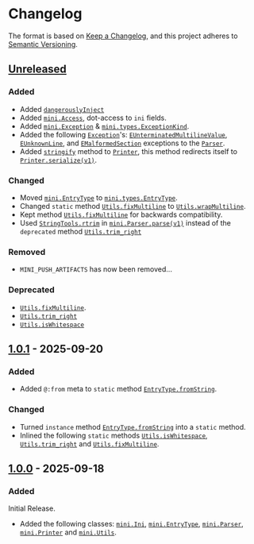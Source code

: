 # Changelog

The format is based on [Keep a Changelog](https://keepachangelog.com/en/1.1.0/), and this project adheres to [Semantic Versioning](https://semver.org/spec/v2.0.0.html).

## [Unreleased]

### Added

- Added [`dangerouslyInject`]()
- Added [`mini.Access`](https://github.com/Hackx2/hxmini/blob/c5195a233f22e63b2602bcbf25a23c05461342eb/mini/Access.hx), dot-access to `ini` fields.
- Added [`mini.Exception`](https://github.com/Hackx2/hxmini/blob/7b18b08538a5f72445bb2dd7b0f74b5df70fc752/mini/Exception.hx) & [`mini.types.ExceptionKind`](https://github.com/Hackx2/hxmini/blob/05a4698b7f296542219c4c62ca4d90f74db3293a/mini/types/ExceptionKind.hx).
- Added the following [`Exception`](https://github.com/Hackx2/hxmini/blob/7b18b08538a5f72445bb2dd7b0f74b5df70fc752/mini/Exception.hx)'s: [`EUnterminatedMultilineValue`](https://github.com/Hackx2/hxmini/blob/7b18b08538a5f72445bb2dd7b0f74b5df70fc752/mini/Parser.hx#L78), [`EUnknownLine`](https://github.com/Hackx2/hxmini/blob/7b18b08538a5f72445bb2dd7b0f74b5df70fc752/mini/Parser.hx#L90), and [`EMalformedSection`](https://github.com/Hackx2/hxmini/blob/7b18b08538a5f72445bb2dd7b0f74b5df70fc752/mini/Parser.hx#L41) exceptions to the [`Parser`](https://github.com/Hackx2/hxmini/blob/commit/mini/Parser.hx#LXX).
-  Added [`stringify`](https://github.com/Hackx2/hxmini/blob/1f4e06f6e5ec8d19fffa69761bc69676ee1b0e39/mini/Printer.hx#L6) method to [`Printer`](https://github.com/Hackx2/hxmini/blob/1f4e06f6e5ec8d19fffa69761bc69676ee1b0e39/mini/Printer.hx), this method redirects itself to [`Printer.serialize(v1)`](https://github.com/Hackx2/hxmini/blob/1f4e06f6e5ec8d19fffa69761bc69676ee1b0e39/mini/Printer.hx#L10).

### Changed

- Moved [`mini.EntryType`](https://github.com/Hackx2/hxmini/blob/05a4698b7f296542219c4c62ca4d90f74db3293a/mini/EntryType.hx) to [`mini.types.EntryType`](https://github.com/Hackx2/hxmini/blob/05a4698b7f296542219c4c62ca4d90f74db3293a/mini/types/EntryType.hx).
- Changed `static` method [`Utils.fixMultiline`](https://github.com/Hackx2/hxmini/blob/1f4e06f6e5ec8d19fffa69761bc69676ee1b0e39/mini/Utils.hx#L21) to [`Utils.wrapMultiline`](https://github.com/Hackx2/hxmini/blob/3d4986f79fe008df86dc63ce95343a3947da51b8/mini/Utils.hx#L26).
- Kept method [`Utils.fixMultiline`](https://github.com/Hackx2/hxmini/blob/3d4986f79fe008df86dc63ce95343a3947da51b8/mini/Utils.hx#L22) for backwards compatibility.
- Used [`StringTools.rtrim`](https://api.haxe.org/StringTools.html#rtrim) in [`mini.Parser.parse(v1)`](https://github.com/Hackx2/hxmini/blob/8f33ff8c85054055d07aee33c84f47fe2976f424/mini/Parser.hx#L48) instead of the `deprecated` method [`Utils.trim_right`](https://github.com/Hackx2/hxmini/blob/eaa04f6f49f45a75a0597e899fa591cf15a58b7e/mini/Utils.hx#L37)

### Removed
- `MINI_PUSH_ARTIFACTS` has now been removed...

### Deprecated
- [`Utils.fixMultiline`](https://github.com/Hackx2/hxmini/blob/3d4986f79fe008df86dc63ce95343a3947da51b8/mini/Utils.hx#L22).
- [`Utils.trim_right`]()
- [`Utils.isWhitespace`]()

## [1.0.1] - 2025-09-20

### Added

- Added `@:from` meta to `static` method [`EntryType.fromString`](https://github.com/Hackx2/hxmini/blob/338c809d5d26471e9c7b175caca0abbc1a085350/mini/EntryType.hx#L42).

### Changed

- Turned `instance` method [`EntryType.fromString`](https://github.com/Hackx2/hxmini/blob/338c809d5d26471e9c7b175caca0abbc1a085350/mini/EntryType.hx#L42) into a `static` method.
- Inlined the following `static` methods [`Utils.isWhitespace`](https://github.com/Hackx2/hxmini/blob/1b59bbcacdf3fc07e78cafc539b2a4b5b4bf21f9/mini/Utils.hx#L7), [`Utils.trim_right`](https://github.com/Hackx2/hxmini/blob/1b59bbcacdf3fc07e78cafc539b2a4b5b4bf21f9/mini/Utils.hx#L15) and [`Utils.fixMultiline`](https://github.com/Hackx2/hxmini/blob/1b59bbcacdf3fc07e78cafc539b2a4b5b4bf21f9/mini/Utils.hx#21).

## [1.0.0] - 2025-09-18

### Added

Initial Release.

<!-- should i even include these??? -->

- Added the following classes: [`mini.Ini`](https://github.com/Hackx2/hxmini/blob/3d22408c8c275a4fd7df25085249a915dac2ca91/mini/Ini.hx), [`mini.EntryType`](https://github.com/Hackx2/hxmini/blob/3d22408c8c275a4fd7df25085249a915dac2ca91/mini/EntryType.hx), [`mini.Parser`](https://github.com/Hackx2/hxmini/blob/3d22408c8c275a4fd7df25085249a915dac2ca91/mini/Parser.hx), [`mini.Printer`](https://github.com/Hackx2/hxmini/blob/3d22408c8c275a4fd7df25085249a915dac2ca91/mini/Printer.hx) and [`mini.Utils`](https://github.com/Hackx2/hxmini/blob/3d22408c8c275a4fd7df25085249a915dac2ca91/mini/Utils.hx).

[unreleased]: https://github.com/hackx2/hxmini/compare/1.0.1...main
[1.0.1]: https://github.com/hackx2/hxmini/compare/1.0.0...1.0.1
[1.0.0]: https://github.com/hackx2/hxmini/releases/tag/1.0.0
